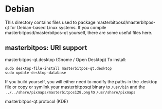 
Debian
====================
This directory contains files used to package masterbitposd/masterbitpos-qt
for Debian-based Linux systems. If you compile masterbitposd/masterbitpos-qt yourself, there are some useful files here.

## masterbitpos: URI support ##


masterbitpos-qt.desktop  (Gnome / Open Desktop)
To install:

	sudo desktop-file-install masterbitpos-qt.desktop
	sudo update-desktop-database

If you build yourself, you will either need to modify the paths in
the .desktop file or copy or symlink your masterbitposqt binary to `/usr/bin`
and the `../../share/pixmaps/masterbitpos128.png` to `/usr/share/pixmaps`

masterbitpos-qt.protocol (KDE)

